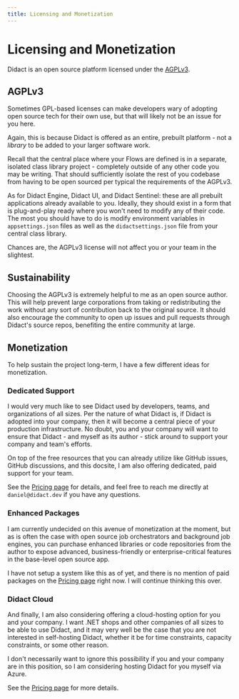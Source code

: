 ```yaml
---
title: Licensing and Monetization
---
```


# Licensing and Monetization

Didact is an open source platform licensed under the [AGPLv3](https://choosealicense.com/licenses/agpl-3.0/).

## AGPLv3

Sometimes GPL-based licenses can make developers wary of adopting open source tech for their own use, but that will likely not be an issue for you here.

Again, this is because Didact is offered as an entire, prebuilt platform - not a *library* to be added to your larger software work.

Recall that the central place where your Flows are defined is in a separate, isolated class library project - completely outside of any other code you may be writing. That should sufficiently isolate the rest of you codebase from having to be open sourced per typical the requirements of the AGPLv3.

As for Didact Engine, Didact UI, and Didact Sentinel: these are all prebuilt applications already available to you. Ideally, they should exist in a form that is plug-and-play ready where you won't need to modify any of their code. The most you should have to do is modify environment variables in `appsettings.json` files as well as the `didactsettings.json` file from your central class library.

Chances are, the AGPLv3 license will not affect you or your team in the slightest.

## Sustainability

Choosing the AGPLv3 is extremely helpful to me as an open source author. This will help prevent large corporations from taking or redistributing the work without any sort of contribution back to the original source. It should also encourage the community to open up issues and pull requests through Didact's source repos, benefiting the entire community at large.

## Monetization

To help sustain the project long-term, I have a few different ideas for monetization.

### Dedicated Support

I would very much like to see Didact used by developers, teams, and organizations of all sizes. Per the nature of what Didact is, if Didact is adopted into your company, then it will become a central piece of your production infrastructure. No doubt, you and your company will want to ensure that Didact - and myself as its author - stick around to support your company and team's efforts.

On top of the free resources that you can already utilize like GitHub issues, GitHub discussions, and this docsite, I am also offering dedicated, paid support for your team.

See the [Pricing page](https://www.didact.dev/pricing) for details, and feel free to reach me directly at `daniel@didact.dev` if you have any questions.

### Enhanced Packages

I am currently undecided on this avenue of monetization at the moment, but as is often the case with open source job orchestrators and background job engines, you can purchase enhanced libraries or code repositories from the author to expose advanced, business-friendly or enterprise-critical features in the base-level open source app.

I have not setup a system like this as of yet, and there is no mention of paid packages on the [Pricing page](https://www.didact.dev/pricing) right now. I will continue thinking this over.

### Didact Cloud

And finally, I am also considering offering a cloud-hosting option for you and your company. I want .NET shops and other companies of all sizes to be able to use Didact, and it may very well be the case that you are not interested in self-hosting Didact, whether it be for time constraints, capacity constraints, or some other reason.

I don't necessarily want to ignore this possibility if you and your company are in this position, so I am considering hosting Didact for you myself via Azure.

See the [Pricing page](https://www.didact.dev/pricing) for more details.